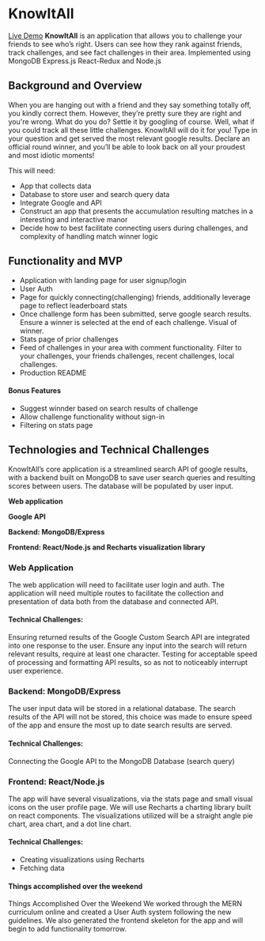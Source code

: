 # KnowItAll


[Live Demo](https://knowitall-app.herokuapp.com)
**KnowItAll** is an application that allows you to challenge your friends to see who’s right. 
Users can see how they rank against friends, track challenges, and see fact challenges in their area.
Implemented using MongoDB Express.js React-Redux and Node.js
## Background and Overview
When you are hanging out with a friend and they say something totally off, you kindly correct them. However, they’re pretty sure they are right and you're wrong. What do you do? Settle it by googling of course. Well, what if you could track all these little challenges. KnowItAll will do it for you! Type in your question and get served the most relevant google results. Declare an official round winner, and you’ll be able to look back on all your proudest and most idiotic moments!

This will need:
* App that collects data
* Database to store user and search query data
* Integrate Google and API
* Construct an app that presents the accumulation resulting matches in a interesting and interactive manor
* Decide how to best facilitate connecting users during challenges, and complexity of handling match winner logic

## Functionality and MVP
* Application with landing page for user signup/login
* User Auth
* Page for quickly connecting(challenging) friends, additionally leverage page to reflect leaderboard stats
* Once challenge form has been submitted, serve google search results. Ensure a winner is selected at the end of each challenge. Visual of winner.
* Stats page of prior challenges
* Feed of challenges in your area with comment functionality. Filter to your challenges, your friends challenges, recent challenges, local challenges.
* Production README
#### Bonus Features
* Suggest winnder based on search results of challenge
* Allow challenge functionality without sign-in
* Filtering on stats page

## Technologies and Technical Challenges
KnowItAll’s core application is a streamlined search API of google results, with a backend built on MongoDB to save user search queries and resulting scores between users. The database will be populated by user input. 

**Web application**

**Google API**

**Backend: MongoDB/Express**

**Frontend: React/Node.js and Recharts visualization library**

### Web Application
The web application will need to facilitate user login and auth. The application will need multiple routes to facilitate the collection and presentation of data both from the database and connected API.

#### Technical Challenges:
Ensuring returned results of the Google Custom Search API are integrated into one response to the user. Ensure any input into the search will return relevant results, require at least one character. Testing for acceptable speed of processing and formatting API results, so as not to noticeably interrupt user experience.

### Backend: MongoDB/Express
The user input data will be stored in a relational database. The search results of the API will not be stored, this choice was made to ensure speed of the app and ensure the most up to date search results are served.

#### Technical Challenges:
Connecting the Google API to the MongoDB Database (search query)

### Frontend: React/Node.js
The app will have several visualizations, via the stats page and small visual icons on the user profile page. We will use Recharts a charting library built on react components. The visualizations utilized will be a straight angle pie chart, area chart, and a dot line chart.

#### Technical Challenges:
* Creating visualizations using Recharts
* Fetching data

#### Things accomplished over the weekend
Things Accomplished Over the Weekend
We worked through the MERN curriculum online and created a User Auth system following the new guidelines. We also generated the frontend skeleton for the app and will begin to add functionality tomorrow.
